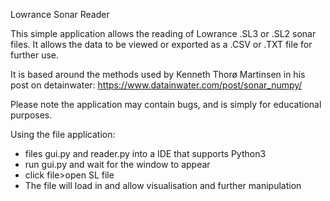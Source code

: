 Lowrance Sonar Reader

This simple application allows the reading of Lowrance .SL3 or .SL2 sonar files. It allows the data to be viewed or exported as a .CSV or .TXT file for further use.

It is based around the methods used by Kenneth Thorø Martinsen in his post on detainwater:
https://www.datainwater.com/post/sonar_numpy/

Please note the application may contain bugs, and is simply for educational purposes.

Using the file application:
  -  files gui.py and reader.py into a IDE that supports Python3
  -  run gui.py and wait for the window to appear
  -  click file>open SL file
  -  The file will load in and allow visualisation and further manipulation
